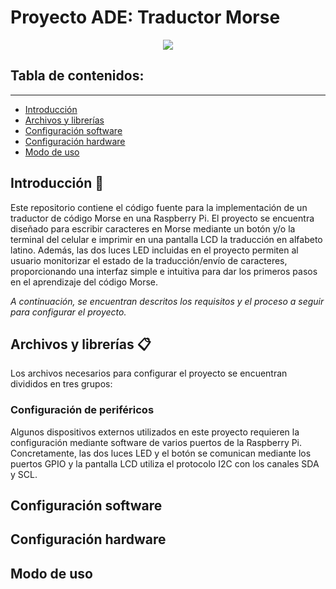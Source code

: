 # Proyecto ADE: Traductor Morse
<p align="center"><img src="https://github.com/perezADEolazar/Proyecto-ADE-Traductor-Morse/assets/167235174/30f20dfd-2916-4669-a746-93aa4d9f1696"/></p>

## Tabla de contenidos:
---
- [Introducción](#Introducción)
- [Archivos y librerías](#archivos-y-librerías)
- [Configuración software](#configuración-software)
- [Configuración hardware](#configuración-hardware)
- [Modo de uso](#modo-de-uso)
  
## Introducción 🚀

Este repositorio contiene el código fuente para la implementación de un traductor de código Morse en una Raspberry Pi. El proyecto se encuentra diseñado para escribir caracteres en Morse mediante un botón y/o la terminal del celular e imprimir en una pantalla LCD la traducción en alfabeto latino. Además, las dos luces LED incluidas en el proyecto permiten al usuario monitorizar el estado de la traducción/envío de caracteres, proporcionando una interfaz simple e intuitiva para dar los primeros pasos en el aprendizaje del código Morse.

*A continuación, se encuentran descritos los requisitos y el proceso a seguir para configurar el proyecto.* 

## Archivos y librerías 📋

Los archivos necesarios para configurar el proyecto se encuentran divididos en tres grupos:

### Configuración de periféricos

Algunos dispositivos externos utilizados en este proyecto requieren la configuración mediante software de varios puertos de la Raspberry Pi. Concretamente, las dos luces LED y el botón se comunican mediante los puertos GPIO y la pantalla LCD utiliza el protocolo I2C con los canales SDA y SCL.





## Configuración software
## Configuración hardware
## Modo de uso

